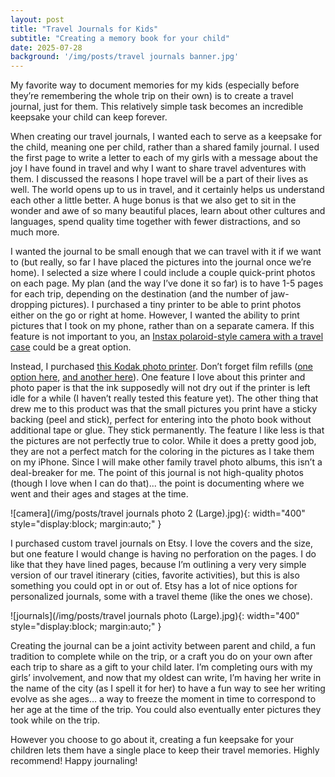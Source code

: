 ```yaml
---
layout: post
title: "Travel Journals for Kids"
subtitle: "Creating a memory book for your child"
date: 2025-07-28
background: '/img/posts/travel journals banner.jpg'
---
```


My favorite way to document memories for my kids (especially before they’re remembering the whole trip on their own) is to create a travel journal, just for them. This relatively simple task becomes an incredible keepsake your child can keep forever. 

When creating our travel journals, I wanted each to serve as a keepsake for the child, meaning one per child, rather than a shared family journal. I used the first page to write a letter to each of my girls with a message about the joy I have found in travel and why I want to share travel adventures with them. I discussed the reasons I hope travel will be a part of their lives as well. The world opens up to us in travel, and it certainly helps us understand each other a little better. A huge bonus is that we also get to sit in the wonder and awe of so many beautiful places, learn about other cultures and languages, spend quality time together with fewer distractions, and so much more. 

I wanted the journal to be small enough that we can travel with it if we want to (but really, so far I have placed the pictures into the journal once we’re home). I selected a size where I could include a couple quick-print photos on each page. My plan (and the way I’ve done it so far) is to have 1-5 pages for each trip, depending on the destination (and the number of jaw-dropping pictures). I purchased a tiny printer to be able to print photos either on the go or right at home. However, I wanted the ability to print pictures that I took on my phone, rather than on a separate camera. If this feature is not important to you, an [Instax polaroid-style camera with a travel case](https://www.amazon.com/Fujifilm-MiniMate-Accessory-Compatible-Flamingo/dp/B0BXMQD3YJ/ref=sr_1_3?crid=2JUKRQAPGOU0T&dib=eyJ2IjoiMSJ9.xYs9awSMKQCMhNwQpdYUNorbbvAs_fR4HDo9Iz3zoG63jkMa1H2siSGSeIs2wEqorV-EP9aFdF4kZdHvpKAJAEo-oH2AWGqqemu0rDy-YFrJZ0gXCTXFSG7HekgccuzC82EXrSIO8a0qQaMNHw94aF17roBONWaqRZF7PB46sUfz83zX5ohObAp1arcXm8CLHO86jkQ_0y7qVJG6k8M_O27vkyCJYSD77Hqn7xe3PQ0.eqmmrFBMosT2koAjrwCHmvhzw6JyLFb6-YdVwd-uTY4&dib_tag=se&keywords=instax%2Bcamera%2Bwith%2Bcase&qid=1752952899&sprefix=instax%2Bcamera%2Bwith%2Bcas%2Caps%2C143&sr=8-3&th=1) could be a great option. 

Instead, I purchased [this Kodak photo printer](https://www.amazon.com/Wireless-Printer-Compatible-Android-Bluetooth/dp/B08C72V1LB/ref=sr_1_3?crid=3KMXBUM36O8AX&dib=eyJ2IjoiMSJ9.cAD_jbtHJwRDJsWa57NF13JSuMXJD0gA6qt3zlZ7up5d31f6_PI06c0hJaqm7Mnys49iuMPn6UhxMfcn19cKN45msvsmhfkQcmWC4mdj0rMz6NrH0LRZispCfHeLg02a-3p_AyDkwh5g10SyknSX_QXsxs-HDzp_ek9uXpWh7b9WGcPIjy41lZSwxuPGpmSELoqUIyRf_V9VimzMU7s_ngPHA628akkTGF8QVhO-uYc.POyDPh_lh8bY5fEVfbGpgWsyvd4XkETqJgRvcehovAE&dib_tag=se&keywords=kodak%2Binstant%2Bprinter&qid=1752952985&sprefix=kodak%2Binstant%2Bprinter%2Caps%2C132&sr=8-3&th=1). Don’t forget film refills ([one option here](https://www.amazon.com/Zink-Kodak-Printer-Wireless-Mobile/dp/B08D4QHMFS?th=1), [and another here](https://www.amazon.com/Kodak-Premium-Sheets-Compatible-PRINTOMATIC/dp/B075WY7RRY?th=1)). One feature I love about this printer and photo paper is that the ink supposedly will not dry out if the printer is left idle for a while (I haven’t really tested this feature yet). The other thing that drew me to this product was that the small pictures you print have a sticky backing (peel and stick), perfect for entering into the photo book without additional tape or glue. They stick permanently. The feature I like less is that the pictures are not perfectly true to color. While it does a pretty good job, they are not a perfect match for the coloring in the pictures as I take them on my iPhone. Since I will make other family travel photo albums, this isn’t a deal-breaker for me. The point of this journal is not high-quality photos (though I love when I can do that)... the point is documenting where we went and their ages and stages at the time.

![camera](/img/posts/travel journals photo 2 (Large).jpg){: width="400" style="display:block; margin:auto;" }

I purchased custom travel journals on Etsy. I love the covers and the size, but one feature I would change is having no perforation on the pages. I do like that they have lined pages, because I’m outlining a very very simple version of our travel itinerary (cities, favorite activities), but this is also something you could opt in or out of. Etsy has a lot of nice options for personalized journals, some with a travel theme (like the ones we chose).

![journals](/img/posts/travel journals photo (Large).jpg){: width="400" style="display:block; margin:auto;" }

Creating the journal can be a joint activity between parent and child, a fun tradition to complete while on the trip, or a craft you do on your own after each trip to share as a gift to your child later. I’m completing ours with my girls’ involvement, and now that my oldest can write, I’m having her write in the name of the city (as I spell it for her) to have a fun way to see her writing evolve as she ages… a way to freeze the moment in time to correspond to her age at the time of the trip. You could also eventually enter pictures they took while on the trip.

However you choose to go about it, creating a fun keepsake for your children lets them have a single place to keep their travel memories. Highly recommend! Happy journaling!
